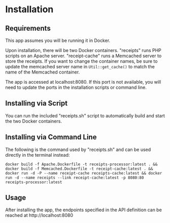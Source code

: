 Installation
============

Requirements
------------
This app assumes you will be running it in Docker.

Upon installation, there will be two Docker containers. "receipts" runs PHP scripts on an Apache server. "receipt-cache" runs a Memcached server to store the receipts. If you want to change the container names, be sure to update the memcached server name in `Util::get_cache()` to match the name of the Memcached container.

The app is accessed at localhost:8080. If this port is not available, you will need to update the ports in the installation scripts or command line.

Installing via Script
--------------------
You can run the included "receipts.sh" script to automatically build and start the two Docker containers.

Installing via Command Line
-------------------
The following is the command used by "receipts.sh" and can be used directly in the terminal instead:

    docker build -f Apache.Dockerfile -t receipts-processor:latest . && docker build -f Memcached.Dockerfile -t receipt-cache:latest . && docker run -d -P --name receipt-cache receipts-cache:latest && docker run -d --name receipts --link receipt-cache:latest -p 8080:80 receipts-processor:latest

Usage
-----
After installing the app, the endpoints specified in the API definition can be reached at http://localhost:8080